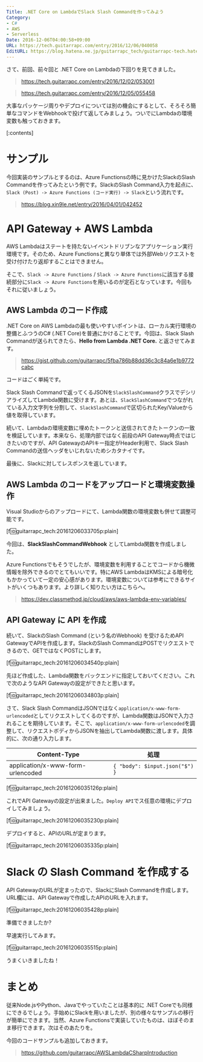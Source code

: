 ```yaml
---
Title: .NET Core on LambdaでSlack Slash Commandを作ってみよう
Category:
- C#
- AWS
- Serverless
Date: 2016-12-06T04:00:58+09:00
URL: https://tech.guitarrapc.com/entry/2016/12/06/040058
EditURL: https://blog.hatena.ne.jp/guitarrapc_tech/guitarrapc-tech.hatenablog.com/atom/entry/10328749687197530973
---
```


さて、前回、前々回と .NET Core on Lambdaの下回りを見てきました。

> https://tech.guitarrapc.com/entry/2016/12/02/053001

> https://tech.guitarrapc.com/entry/2016/12/05/055458

大事なパッケージ周りやデプロイについては別の機会にするとして、そろそろ簡単なコマンドをWebhookで投げて返してみましょう。ついでにLambdaの環境変数も触っておきます。


[:contents]

# サンプル

今回実装のサンプルとするのは、Azure Functionsの時に見かけたSlackのSlash Commandを作ってみたという例です。SlackのSlash Command入力を起点に、`Slack (Post) -> Azure Functions (コード実行) -> Slack`という流れです。

> https://blog.xin9le.net/entry/2016/04/01/042452

# API Gateway + AWS Lambda

AWS Lambdaはステートを持たないイベントドリブンなアプリケーション実行環境です。そのため、Azure Functionsと異なり単体では外部Webリクエストを受け付けたり返却することはできません。

そこで、`Slack -> Azure Functions` / `Slack -> Azure Functions`に該当する接続部分に`Slack -> Azure Functions`を用いるのが定石となっています。今回もそれに従いましょう。

## AWS Lambda のコード作成

.NET Core on AWS Lambdaの最も使いやすいポイントは、ローカル実行環境の整備とふつうのC# (.NET Core)を普通にかけることです。今回は、Slack Slash Commandが送られてきたら、**Hello from Lambda .NET Core.** と返させてみます。

> https://gist.github.com/guitarrapc/5fba786b88dd36c3c84a6e1b9772cabc

コードはごく単純です。

Slack Slash Commandで返ってくるJSONを`SlackSlashCommand`クラスでデシリアライズしてLambda関数に受けます。あとは、`SlackSlashCommand`でつながれている入力文字列を分割して、`SlackSlashCommand`で区切られたKey/Valueから値を取得しています。

続いて、Lambdaの環境変数に埋めたトークンと送信されてきたトークンの一致を検証しています。本来なら、処理内部ではなく前段のAPI Gateway時点ではじきたいのですが、API GatewayのAPIキー指定がHeader利用で、Slack Slash Commandの送信ヘッダをいじれないためシカタナイです。

最後に、Slackに対してレスポンスを返しています。

## AWS Lambda のコードをアップロードと環境変数操作

Visual Studioからのアップロードにて、Lambda関数の環境変数も併せて調整可能です。

[f:id:guitarrapc_tech:20161206033705p:plain]

今回は、**SlackSlashCommandWebhook** としてLambda関数を作成しました。

Azure Functionsでもそうでしたが、環境変数を利用することでコードから機微情報を除外できるのでとてもいいです。特にAWS LambdaはKMSによる暗号化もかかっていて一定の安心感があります。環境変数については参考にできるサイトがいくつもあります。より詳しく知りたい方はこちらへ。

> https://dev.classmethod.jp/cloud/aws/aws-lambda-env-variables/


## API Gateway に API を作成

続いて、SlackのSlash Command (という名のWebhook) を受けるためAPI GatewayでAPIを作成します。SlackのSlash CommandはPOSTでリクエストできるので、GETではなくPOSTにします。

[f:id:guitarrapc_tech:20161206034540p:plain]

先ほど作成した、Lambda関数をバックエンドに指定しておいてください。これで次のようなAPI Gatewayの設定ができたと思います。

[f:id:guitarrapc_tech:20161206034803p:plain]

さて、Slack Slash CommandはJSONではなく`application/x-www-form-urlencoded`としてリクエストしてくるのですが、Lambda関数はJSONで入力されることを期待しています。そこで、`application/x-www-form-urlencoded`を調整して、リクエストボディからJSONを抽出してLambda関数に渡します。具体的に、次の通り入力します。

Content-Type | 処理
---- | ----
application/x-www-form-urlencoded | `{ "body": $input.json("$") }`

[f:id:guitarrapc_tech:20161206035126p:plain]

これでAPI Gatewayの設定が出来ました。`Deploy API`でス任意の環境にデプロイしてみましょう。

[f:id:guitarrapc_tech:20161206035230p:plain]

デプロイすると、APIのURLが定まります。

[f:id:guitarrapc_tech:20161206035335p:plain]

# Slack の Slash Command を作成する

API GatewayのURLが定まったので、SlackにSlash Commandを作成します。URL欄には、API Gatewayで作成したAPIのURLを入れます。

[f:id:guitarrapc_tech:20161206035428p:plain]

準備できましたか?

早速実行してみます。

[f:id:guitarrapc_tech:20161206035515p:plain]

うまくいきましたね！

# まとめ

従来Node.jsやPython、Javaでやっていたことは基本的に .NET Coreでも同様にできるでしょう。手始めにSlackを用いましたが、別の様々なサンプルの移行が簡単にできます。当然、Azure Functionsで実装していたものは、ほぼそのまま移行できます。次はそのあたりを。

今回のコードサンプルも追加しておきます。

> https://github.com/guitarrapc/AWSLambdaCSharpIntroduction
